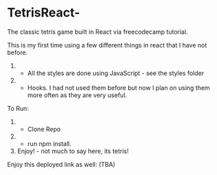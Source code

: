 # TetrisReact-
The classic tetris game built in React via freecodecamp tutorial.

This is my first time using a few different things in react that I have not before.
1. - All the styles are done using JavaScript - see the styles folder
2. - Hooks. I had not used them before but now I plan on using them more often as they are very useful.

To Run:
1. - Clone Repo
2. - run npm install.
3. Enjoy! - not much to say here, its tetris!  

Enjoy this deployed link as well: (TBA)

